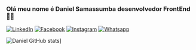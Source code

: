 ### Olá meu nome é Daniel Samassumba desenvolvedor FrontEnd 👋🏾


[![LinkedIn](https://img.shields.io/badge/LinkedIn-0077B5?style=for-the-badge&logo=linkedin&logoColor=white)](https://www.linkedin.com/in/daniel-samassumba-7b66591b1?utm_source=share&utm_campaign=share_via&utm_content=profile&utm_medium=ios_app) [![Facebook](https://img.shields.io/badge/Facebook-1877F2?style=for-the-badge&logo=facebook&logoColor=white)](https://www.facebook.com/damielernesto.danipy?mibextid=LQQJ4d) [![Instagram](https://img.shields.io/badge/Instagram-E4405F?style=for-the-badge&logo=instagram&logoColor=white)](https://instagram.com/danielsamassumba?igshid=OGQ5ZDc2ODk2ZA==) [![Whatsapp](https://img.shields.io/badge/WhatsApp-25D366?style=for-the-badge&logo=whatsapp&logoColor=white)](https://wa.me/message/7O5PGVVUTEOCC1)


![Daniel GitHub stats](https://github-readme-stats.vercel.app/api?username=DanielMuacatundaSamassumba&show_icons=true&theme=dracula)]
